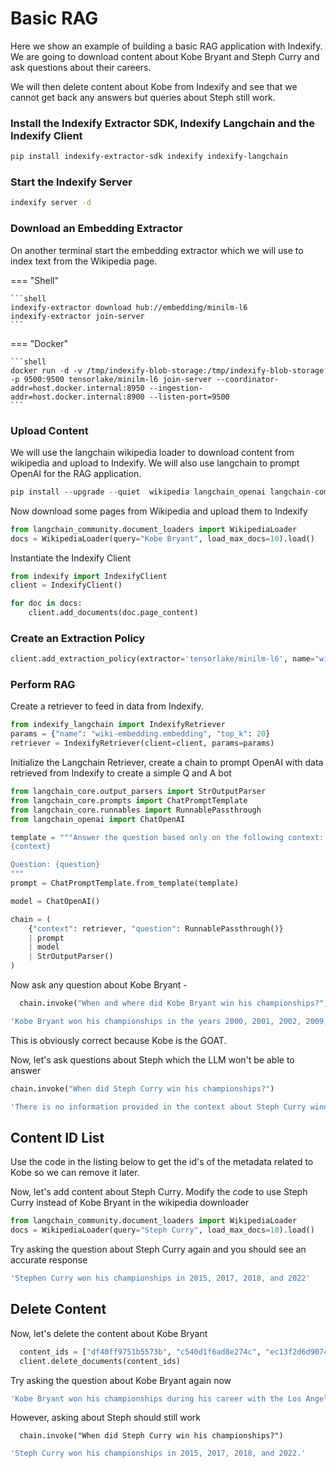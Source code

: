 # Basic RAG

Here we show an example of building a basic RAG application with Indexify. We are going to download content about Kobe Bryant and Steph Curry and ask questions about their careers. 

We will then delete content about Kobe from Indexify and see that we cannot get back any answers but queries about Steph still work.

### Install the Indexify Extractor SDK, Indexify Langchain and the Indexify Client
```bash
pip install indexify-extractor-sdk indexify indexify-langchain
```

### Start the Indexify Server
```bash
indexify server -d
```

### Download an Embedding Extractor
On another terminal start the embedding extractor which we will use to index text from the Wikipedia page.

=== "Shell"

    ```shell
    indexify-extractor download hub://embedding/minilm-l6
    indexify-extractor join-server
    ```
=== "Docker"

    ```shell
    docker run -d -v /tmp/indexify-blob-storage:/tmp/indexify-blob-storage -p 9500:9500 tensorlake/minilm-l6 join-server --coordinator-addr=host.docker.internal:8950 --ingestion-addr=host.docker.internal:8900 --listen-port=9500
    ```


### Upload Content
We will use the langchain wikipedia loader to download content from wikipedia and upload to Indexify. We will also use langchain to prompt OpenAI for the RAG application.

```python
pip install --upgrade --quiet  wikipedia langchain_openai langchain-community
```

Now download some pages from Wikipedia and upload them to Indexify
```python
from langchain_community.document_loaders import WikipediaLoader
docs = WikipediaLoader(query="Kobe Bryant", load_max_docs=10).load()
```

Instantiate the Indexify Client 
```python
from indexify import IndexifyClient
client = IndexifyClient()
```

```python
for doc in docs:
    client.add_documents(doc.page_content)
```

### Create an Extraction Policy 
```python
client.add_extraction_policy(extractor='tensorlake/minilm-l6', name="wiki-embedding")
```

### Perform RAG

Create a retriever to feed in data from Indexify. 

```python
from indexify_langchain import IndexifyRetriever
params = {"name": "wiki-embedding.embedding", "top_k": 20}
retriever = IndexifyRetriever(client=client, params=params)
```

Initialize the Langchain Retriever, create a chain to prompt OpenAI with data retrieved from Indexify to create a simple Q and A bot
```python
from langchain_core.output_parsers import StrOutputParser
from langchain_core.prompts import ChatPromptTemplate
from langchain_core.runnables import RunnablePassthrough
from langchain_openai import ChatOpenAI
```

```python
template = """Answer the question based only on the following context:
{context}

Question: {question}
"""
prompt = ChatPromptTemplate.from_template(template)

model = ChatOpenAI()

chain = (
    {"context": retriever, "question": RunnablePassthrough()}
    | prompt
    | model
    | StrOutputParser()
)
```
Now ask any question about Kobe Bryant -
```python
  chain.invoke("When and where did Kobe Bryant win his championships?")
```

```bash
'Kobe Bryant won his championships in the years 2000, 2001, 2002, 2009, and 2010.'
```

This is obviously correct because Kobe is the GOAT.

Now, let's ask questions about Steph which the LLM won't be able to answer

```python
chain.invoke("When did Steph Curry win his championships?")
```

```bash
'There is no information provided in the context about Steph Curry winning championships. The context primarily focuses on Kobe Bryant and his career in basketball'
```

##  Content ID List
Use the code in the listing below to get the id's of the metadata related to Kobe so we can remove it later.

Now, let's add content about Steph Curry. Modify the code to use Steph Curry instead of Kobe Bryant in the wikipedia downloader

```python
from langchain_community.document_loaders import WikipediaLoader
docs = WikipediaLoader(query="Steph Curry", load_max_docs=10).load()
```

Try asking the question about Steph Curry again and you should see an accurate response

```bash
'Stephen Curry won his championships in 2015, 2017, 2018, and 2022'
```
##  Delete Content

Now, let's delete the content about Kobe Bryant

```python
  content_ids = ["df40ff9751b5573b", "c540d1f6ad8e274c", "ec13f2d6d907420e"] #  these are sample content ids, replace with your own
  client.delete_documents(content_ids)
```

Try asking the question about Kobe Bryant again now

```bash
'Kobe Bryant won his championships during his career with the Los Angeles Lakers, not in any of the provided context.'
```

However, asking about Steph should still work

```python3
  chain.invoke("When did Steph Curry win his championships?")
```

```bash
'Steph Curry won his championships in 2015, 2017, 2018, and 2022.'
```